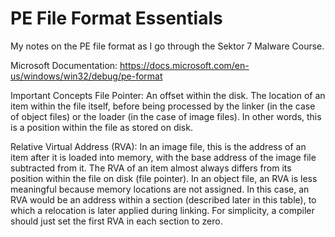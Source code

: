 # PE File Format Essentials

My notes on the PE file format as I go through the Sektor 7 Malware Course.

Microsoft Documentation: https://docs.microsoft.com/en-us/windows/win32/debug/pe-format

Important Concepts
File Pointer: An offset within the disk. The location of an item within the file itself, before being processed by the linker (in the case of object files) or the loader (in the case of image files). In other words, this is a position within the file as stored on disk.

Relative Virtual Address (RVA): In an image file, this is the address of an item after it is loaded into memory, with the base address of the image file subtracted from it. The RVA of an item almost always differs from its position within the file on disk (file pointer).
In an object file, an RVA is less meaningful because memory locations are not assigned. In this case, an RVA would be an address within a section (described later in this table), to which a relocation is later applied during linking. For simplicity, a compiler should just set the first RVA in each section to zero.